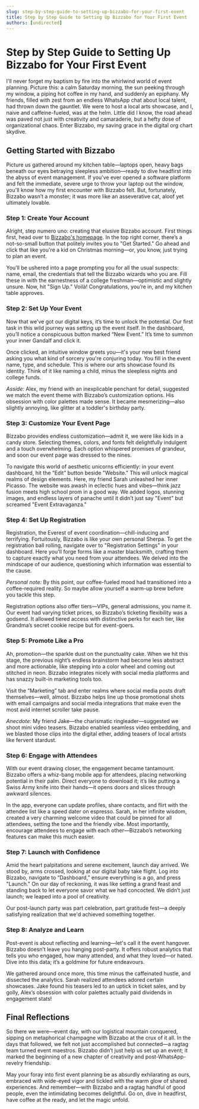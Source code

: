```yaml
---
slug: step-by-step-guide-to-setting-up-bizzabo-for-your-first-event
title: Step by Step Guide to Setting Up Bizzabo for Your First Event
authors: [undirected]
---
```



# Step by Step Guide to Setting Up Bizzabo for Your First Event

I'll never forget my baptism by fire into the whirlwind world of event planning. Picture this: a calm Saturday morning, the sun peeking through my window, a piping hot coffee in my hand, and suddenly an epiphany. My friends, filled with zest from an endless WhatsApp chat about local talent, had thrown down the gauntlet. We were to host a local arts showcase, and I, naive and caffeine-fueled, was at the helm. Little did I know, the road ahead was paved not just with creativity and camaraderie, but a hefty dose of organizational chaos. Enter Bizzabo, my saving grace in the digital org chart skydive.

## Getting Started with Bizzabo

Picture us gathered around my kitchen table—laptops open, heavy bags beneath our eyes betraying sleepless ambition—ready to dive headfirst into the abyss of event management. If you've ever opened a software platform and felt the immediate, severe urge to throw your laptop out the window, you'll know how my first encounter with Bizzabo felt. But, fortunately, Bizzabo wasn’t a monster; it was more like an asseverative cat, aloof yet ultimately lovable. 

### Step 1: Create Your Account

Alright, step numero uno: creating that elusive Bizzabo account. First things first, head over to [Bizzabo's homepage](https://www.bizzabo.com/). In the top right corner, there’s a not-so-small button that politely invites you to "Get Started." Go ahead and click that like you're a kid on Christmas morning—or, you know, just trying to plan an event.

You’ll be ushered into a page prompting you for all the usual suspects: name, email, the credentials that tell the Bizzabo wizards who you are. Fill these in with the earnestness of a college freshman—optimistic and slightly unsure. Now, hit "Sign Up." Voilà! Congratulations, you’re in, and my kitchen table approves.

### Step 2: Set Up Your Event

Now that we’ve got our digital keys, it’s time to unlock the potential. Our first task in this wild journey was setting up the event itself. In the dashboard, you’ll notice a conspicuous button marked “New Event.” It’s time to summon your inner Gandalf and click it.

Once clicked, an intuitive window greets you—it's your new best friend asking you what kind of sorcery you're conjuring today. You fill in the event name, type, and schedule. This is where our arts showcase found its identity. Think of it like naming a child, minus the sleepless nights and college funds.

_Asside:_ Alex, my friend with an inexplicable penchant for detail, suggested we match the event theme with Bizzabo’s customization options. His obsession with color palettes made sense. It became mesmerizing—also slightly annoying, like glitter at a toddler's birthday party.

### Step 3: Customize Your Event Page

Bizzabo provides endless customization—admit it, we were like kids in a candy store. Selecting themes, colors, and fonts felt delightfully indulgent and a touch overwhelming. Each option whispered promises of grandeur, and soon our event page was dressed to the nines.

To navigate this world of aesthetic unicorns efficiently: in your event dashboard, hit the “Edit” button beside "Website." This will unlock magical realms of design elements. Here, my friend Sarah unleashed her inner Picasso. The website was awash in eclectic hues and vibes—think jazz fusion meets high school prom in a good way. We added logos, stunning images, and endless layers of panache until it didn’t just say "Event" but screamed "Event Extravaganza."

### Step 4: Set Up Registration

Registration, the Everest of event coordination—chill-inducing and terrifying. Fortuitously, Bizzabo is like your own personal Sherpa. To get the registration ball rolling, navigate over to "Registration Settings" in your dashboard. Here you'll forge forms like a master blacksmith, crafting them to capture exactly what you need from your attendees. We delved into the mindscape of our audience, questioning which information was essential to the cause.

_Personal note:_ By this point, our coffee-fueled mood had transitioned into a coffee-required reality. So maybe allow yourself a warm-up brew before you tackle this step.

Registration options also offer tiers—VIPs, general admissions, you name it. Our event had varying ticket prices, so Bizzabo’s ticketing flexibility was a godsend. It allowed tiered access with distinctive perks for each tier, like Grandma’s secret cookie recipe but for event-goers.

### Step 5: Promote Like a Pro

Ah, promotion—the sparkle dust on the punctuality cake. When we hit this stage, the previous night’s endless brainstorm had become less abstract and more actionable, like stepping into a color wheel and coming out stitched in neon. Bizzabo integrates nicely with social media platforms and has snazzy built-in marketing tools too. 

Visit the “Marketing” tab and enter realms where social media posts draft themselves—well, almost. Bizzabo helps line up those promotional shots with email campaigns and social media integrations that make even the most avid internet scroller take pause.

_Anecdote:_ My friend Jake—the charismatic ringleader—suggested we shoot mini video teasers. Bizzabo enabled seamless video embedding, and we blasted those clips into the digital ether, adding teasers of local artists like fervent stardust.

### Step 6: Engage with Attendees

With our event drawing closer, the engagement became tantamount. Bizzabo offers a whiz-bang mobile app for attendees, placing networking potential in their palm. Direct everyone to download it; it’s like putting a Swiss Army knife into their hands—it opens doors and slices through awkward silences.

In the app, everyone can update profiles, share contacts, and flirt with the attendee list like a speed dater on espresso. Sarah, in her infinite wisdom, created a very charming welcome video that could be pinned for all attendees, setting the tone and the friendly vibe. Most importantly, encourage attendees to engage with each other—Bizzabo’s networking features can make this much easier.

### Step 7: Launch with Confidence

Amid the heart palpitations and serene excitement, launch day arrived. We stood by, arms crossed, looking at our digital baby take flight. Log into Bizzabo, navigate to “Dashboard,” ensure everything is a go, and press "Launch." On our day of reckoning, it was like setting a grand feast and standing back to let everyone savor what we had concocted. We didn’t just launch; we leaped into a pool of creativity.

Our post-launch party was part celebration, part gratitude fest—a deeply satisfying realization that we'd achieved something together.

### Step 8: Analyze and Learn

Post-event is about reflecting and learning—let's call it the event hangover. Bizzabo doesn’t leave you hanging post-party. It offers robust analytics that tells you who engaged, how many attended, and what they loved—or hated. Dive into this data; it’s a goldmine for future endeavours.

We gathered around once more, this time minus the caffeinated hustle, and dissected the analytics. Sarah realized attendees adored certain showcases. Jake found his teasers led to an uptick in ticket sales, and by golly, Alex’s obsession with color palettes actually paid dividends in engagement stats!

## Final Reflections

So there we were—event day, with our logistical mountain conquered, sipping on metaphorical champagne with Bizzabo at the crux of it all. In the days that followed, we felt not just accomplished but connected—a ragtag team turned event maestros. Bizzabo didn’t just help us set up an event; it marked the beginning of a new chapter of creativity and post-WhatsApp-revelry friendship.

May your foray into first event planning be as absurdly exhilarating as ours, embraced with wide-eyed vigor and tickled with the warm glow of shared experiences. And remember—with Bizzabo and a ragtag handful of good people, even the intimidating becomes delightful. Go on, dive in headfirst, have coffee at the ready, and let the magic unfold.